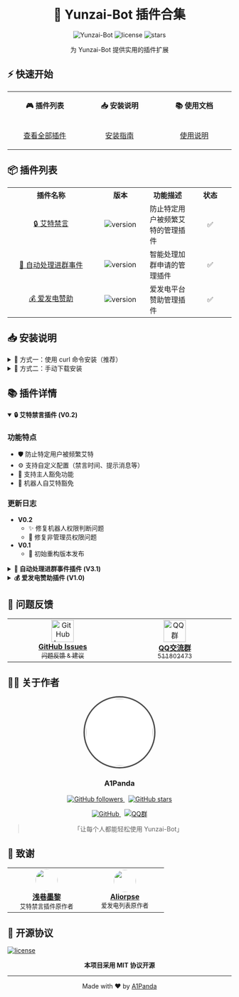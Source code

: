 <div align="center">

# 🤖 Yunzai-Bot 插件合集


<p align="center">
  <img src="https://img.shields.io/badge/Yunzai-Bot-f0f0f0?style=for-the-badge&logo=data:image/png;base64,iVBORw0KGgoAAAANSUhEUgAAADIAAAAyBAMAAADsEZWCAAAAGFBMVEVHcEz/////////////////////////////////////P8k3AAAACHRSTlMA/////////+UshjcAAAAJcEhZcwAADsQAAA7EAZUrDhsAAAAbSURBVDjLY2AYBaNgFIyCUTAKRsEoGAX0BwAGTAABqoi+QwAAAABJRU5ErkJggg==" alt="Yunzai-Bot">
  <img src="https://img.shields.io/github/license/A1Panda/Yunzai-plugins?style=for-the-badge" alt="license">
  <img src="https://img.shields.io/github/stars/A1Panda/Yunzai-plugins?style=for-the-badge" alt="stars">
</p>

<p align="center">为 Yunzai-Bot 提供实用的插件扩展</p>

</div>

## ⚡️ 快速开始

<table>
<tr>
<td width="200">
<div align="center">

**🎮 插件列表**
</div>
</td>
<td width="200">
<div align="center">

**📥 安装说明**
</div>
</td>
<td width="200">
<div align="center">

**📚 使用文档**
</div>
</td>
</tr>
<tr>
<td>
<div align="center">

[查看全部插件](#-插件列表)
</div>
</td>
<td>
<div align="center">

[安装指南](#-安装说明)
</div>
</td>
<td>
<div align="center">

[使用说明](#-插件详情)
</div>
</td>
</tr>
</table>

## 📦 插件列表

<table>
<tr>
<th align="center" width="180">插件名称</th>
<th align="center" width="100">版本</th>
<th align="center">功能描述</th>
<th align="center" width="80">状态</th>
</tr>

<tr>
<td align="center">
<a href="https://github.com/A1Panda/Yunzai-plugins/blob/main/艾特禁言V0.2.js">🔒 艾特禁言</a>
</td>
<td align="center">
<img src="https://img.shields.io/badge/V0.2-blue?style=flat-square" alt="version">
</td>
<td>防止特定用户被频繁艾特的管理插件</td>
<td align="center">✅</td>
</tr>

<tr>
<td align="center">
<a href="https://github.com/A1Panda/Yunzai-plugins/blob/main/自动处理进群事件V3.1.js">🚪 自动处理进群事件</a>
</td>
<td align="center">
<img src="https://img.shields.io/badge/V3.1-blue?style=flat-square" alt="version">
</td>
<td>智能处理加群申请的管理插件</td>
<td align="center">✅</td>
</tr>

<tr>
<td align="center">
<a href="https://github.com/A1Panda/Yunzai-plugins/blob/main/爱发电赞助V1.0.js">💰 爱发电赞助</a>
</td>
<td align="center">
<img src="https://img.shields.io/badge/V1.0-blue?style=flat-square" alt="version">
</td>
<td>爱发电平台赞助管理插件</td>
<td align="center">✅</td>
</tr>

</table>

## 📥 安装说明

<details>
<summary>💫 方式一：使用 curl 命令安装（推荐）</summary>

### 选择需要的插件，复制对应的命令执行即可：

<table>
<tr><td>

**🔒 艾特禁言插件**
```bash
curl -o "./plugins/example/艾特禁言V0.2.js" "https://raw.githubusercontent.com/A1Panda/Yunzai-plugins/main/艾特禁言V0.2.js"
```

**🚪 自动处理进群事件插件**
```bash
curl -o "./plugins/example/自动处理进群事件V3.1.js" "https://raw.githubusercontent.com/A1Panda/Yunzai-plugins/main/自动处理进群事件V3.1.js"
```

**💰 爱发电赞助插件**
```bash
curl -o "./plugins/example/爱发电赞助V1.0.js" "https://raw.githubusercontent.com/A1Panda/Yunzai-plugins/main/爱发电赞助V1.0.js"
```

</td></tr>
</table>

</details>

<details>
<summary>📝 方式二：手动下载安装</summary>

### 按照以下步骤操作：

1. 点击上方插件列表中的插件链接
2. 下载对应的 `.js` 文件
3. 将文件放入 Yunzai-Bot 的 `plugins/example` 目录下

</details>

## 📚 插件详情

<details open>
<summary><b>🔒 艾特禁言插件 (V0.2)</b></summary>

### 功能特点

- 🛡️ 防止特定用户被频繁艾特
- ⚙️ 支持自定义配置（禁言时间、提示消息等）
- 👑 支持主人豁免功能
- 🤖 机器人自艾特豁免

### 更新日志

- **V0.2**
  - ✨ 修复机器人权限判断问题
  - 🐛 修复非管理员权限问题
- **V0.1**
  - 🎉 初始重构版本发布

</details>

<details>
<summary><b>🚪 自动处理进群事件插件 (V3.1)</b></summary>

### 功能特点

- 📝 自动处理加群申请
- ⚫ 黑名单管理系统
- 👥 用户等级检查
- 🔄 实时配置更新
- 🚫 自动拉黑退群用户

</details>

<details>
<summary><b>💰 爱发电赞助插件 (V1.0)</b></summary>

### 功能特点

- 📋 赞助列表管理
- ➕ 手动添加赞助记录
- 🔄 自动更新赞助信息
- 💌 赞助感谢功能

### 配置说明

- 需要配置爱发电的 `user_id` 和 API `token`
- 在爱发电[开发者设置](https://afdian.com/dashboard/dev)中获取相关信息

</details>

## 💬 问题反馈

<div align="center">
<table>
<tr>
<td align="center" width="300">
<a href="https://github.com/A1Panda/Yunzai-plugins/issues">
<img width="50" src="https://github.githubassets.com/images/modules/logos_page/GitHub-Mark.png" alt="GitHub Issues"/>
<br/>
<b>GitHub Issues</b>
<br/>
<sub>问题反馈 & 建议</sub>
</a>
</td>
<td align="center" width="300">
<a href="https://qm.qq.com/cgi-bin/qm/qr?k=_ijLWFUaVZcbFZo4plw8TTrlKYA6_z8o&jump_from=webapi&authKey=IUMFkY4CWqXcnS75X6tQZ5pmVfx5X3SDpmfqDqGnmNJDAdUyrj+x7a1fWOQ3mOQ4">
<img width="50" src="https://qzonestyle.gtimg.cn/qzone/vas/opensns/res/img/Connect_logo_7.png" alt="QQ群"/>
<br/>
<b>QQ交流群</b>
<br/>
<sub>511802473</sub>
</a>
</td>
</tr>
</table>
</div>

## 👨‍💻 关于作者

<div align="center">
  <img src="https://avatars.githubusercontent.com/u/59989747?v=4" width="150" style="border-radius: 50%; border: 3px solid #4c4c4c; padding: 3px; background: #fff"/>
  
  <h3>A1Panda</h3>

  <p>
    <a href="https://github.com/A1Panda">
      <img src="https://img.shields.io/github/followers/A1Panda?style=social" alt="GitHub followers"/>
    </a>
    &nbsp;
    <a href="https://github.com/A1Panda/Yunzai-plugins">
      <img src="https://img.shields.io/github/stars/A1Panda/Yunzai-plugins?style=social" alt="GitHub stars"/>
    </a>
  </p>

  <p>
    <a href="https://github.com/A1Panda">
      <img src="https://img.shields.io/badge/GitHub-@A1Panda-181717?style=for-the-badge&logo=github" alt="GitHub"/>
    </a>
    &nbsp;
    <a href="https://qm.qq.com/cgi-bin/qm/qr?k=_ijLWFUaVZcbFZo4plw8TTrlKYA6_z8o&jump_from=webapi&authKey=IUMFkY4CWqXcnS75X6tQZ5pmVfx5X3SDpmfqDqGnmNJDAdUyrj+x7a1fWOQ3mOQ4">
      <img src="https://img.shields.io/badge/QQ群-511802473-12B7F5?style=for-the-badge&logo=tencentqq" alt="QQ群"/>
    </a>
  </p>

  <blockquote>
    <p>「让每个人都能轻松使用 Yunzai-Bot」</p>
  </blockquote>
</div>

## 🙏 致谢

<table>
<tr>
<td align="center" width="160">
<a href="https://github.com/dnyo666">
<img src="https://avatars.githubusercontent.com/u/73740313?s=48&v=4" width="50" style="border-radius: 50%"/>
<br/>
<b>浅巷墨黎</b>
</a>
<br/>
<sub>艾特禁言插件原作者</sub>
</td>
<td align="center" width="160">
<a href="https://gitee.com/Aliorpse">
<img src="https://foruda.gitee.com/avatar/1737543293634535640/11819903_aliorpse_1737543293.png!avatar200" width="50" style="border-radius: 50%"/>
<br/>
<b>Aliorpse</b>
</a>
<br/>
<sub>爱发电列表原作者</sub>
</td>
</tr>
</table>

## 📄 开源协议

<a href="LICENSE">
<img src="https://img.shields.io/github/license/A1Panda/Yunzai-plugins?style=for-the-badge" alt="license"/>
</a>

<div align="center">

**本项目采用 MIT 协议开源**

</div>

---

<div align="center">

Made with ❤️ by [A1Panda](https://github.com/A1Panda)

</div>

